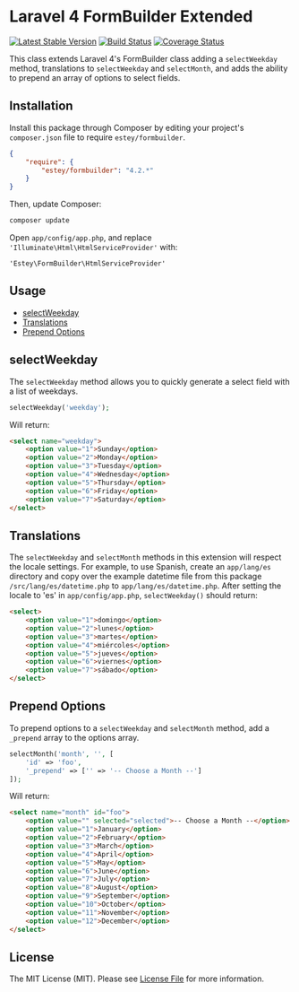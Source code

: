 Laravel 4 FormBuilder Extended
==============================

[![Latest Stable Version](http://img.shields.io/packagist/v/estey/formbuilder.svg)](https://packagist.org/packages/estey/formbuilder) [![Build Status](https://travis-ci.org/BradEstey/laravel4-formbuilder-extended.svg?branch=4.2)](https://travis-ci.org/BradEstey/laravel4-formbuilder-extended) [![Coverage Status](https://img.shields.io/coveralls/BradEstey/laravel4-formbuilder-extended.svg)](https://coveralls.io/r/BradEstey/laravel4-formbuilder-extended?branch=master)

This class extends Laravel 4's FormBuilder class adding a `selectWeekday` method, translations to `selectWeekday` and `selectMonth`, and adds the ability to prepend an array of options to select fields.

Installation
------------

Install this package through Composer by editing your project's `composer.json` file to require `estey/formbuilder`.

``` json
{
    "require": {
        "estey/formbuilder": "4.2.*"
    }
}
```

Then, update Composer:

``` bash
composer update
```

Open `app/config/app.php`, and replace `'Illuminate\Html\HtmlServiceProvider'` with:

```
'Estey\FormBuilder\HtmlServiceProvider'
```

Usage
-----

- [selectWeekday](#selectweekday)
- [Translations](#translations)
- [Prepend Options](#prepend-options)

selectWeekday
-------------

The `selectWeekday` method allows you to quickly generate a select field with a list of weekdays.

``` php
selectWeekday('weekday');
```

Will return:

``` html
<select name="weekday">
    <option value="1">Sunday</option>
    <option value="2">Monday</option>
    <option value="3">Tuesday</option>
    <option value="4">Wednesday</option>
    <option value="5">Thursday</option>
    <option value="6">Friday</option>
    <option value="7">Saturday</option>
</select>
```

Translations
------------

The `selectWeekday` and `selectMonth` methods in this extension will respect the locale settings. For example, to use Spanish, create an `app/lang/es` directory and copy over the example datetime file from this package `/src/lang/es/datetime.php` to `app/lang/es/datetime.php`. After setting the locale to 'es' in `app/config/app.php`, `selectWeekday()` should return:

``` html
<select>
    <option value="1">domingo</option>
    <option value="2">lunes</option>
    <option value="3">martes</option>
    <option value="4">miércoles</option>
    <option value="5">jueves</option>
    <option value="6">viernes</option>
    <option value="7">sábado</option>
</select>     
```

Prepend Options
---------------

To prepend options to a `selectWeekday` and `selectMonth` method, add a `_prepend` array to the options array.

``` php
selectMonth('month', '', [
    'id' => 'foo', 
    '_prepend' => ['' => '-- Choose a Month --']
]);
```

Will return:

``` html
<select name="month" id="foo">
    <option value="" selected="selected">-- Choose a Month --</option>
    <option value="1">January</option>
    <option value="2">February</option>
    <option value="3">March</option>
    <option value="4">April</option>
    <option value="5">May</option>
    <option value="6">June</option>
    <option value="7">July</option>
    <option value="8">August</option>
    <option value="9">September</option>
    <option value="10">October</option>
    <option value="11">November</option>
    <option value="12">December</option>
</select>   
```

License
-------

The MIT License (MIT). Please see [License File](https://github.com/BradEstey/laravel4-formbuilder-extended/blob/master/LICENSE) for more information.